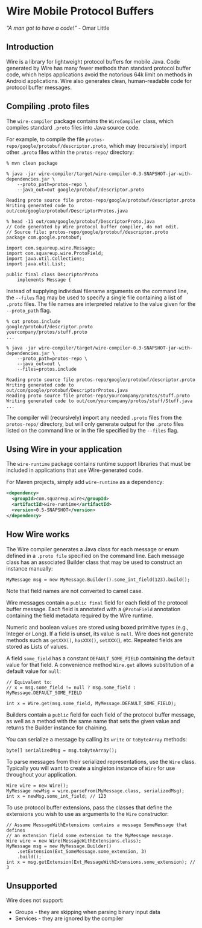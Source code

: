 Wire Mobile Protocol Buffers
============================

*“A man got to have a code!”* - Omar Little


Introduction
------------

Wire is a library for lightweight protocol buffers for mobile Java. Code generated by Wire has many
fewer methods than standard protocol buffer code, which helps applications avoid the notorious 64k
limit on methods in Android applications. Wire also generates clean, human-readable code for
protocol buffer messages.


Compiling .proto files
----------------------

The `wire-compiler` package contains the `WireCompiler` class, which compiles standard `.proto` files
into Java source code.

For example, to compile the file `protos-repo/google/protobuf/descriptor.proto`, which may
(recursively) import other `.proto` files within the `protos-repo/` directory:

    % mvn clean package

    % java -jar wire-compiler/target/wire-compiler-0.3-SNAPSHOT-jar-with-dependencies.jar \
        --proto_path=protos-repo \
        --java_out=out google/protobuf/descriptor.proto

    Reading proto source file protos-repo/google/protobuf/descriptor.proto
    Writing generated code to out/com/google/protobuf/DescriptorProtos.java

    % head -11 out/com/google/protobuf/DescriptorProto.java
    // Code generated by Wire protocol buffer compiler, do not edit.
    // Source file: protos-repo/google/protobuf/descriptor.proto
    package com.google.protobuf;

    import com.squareup.wire.Message;
    import com.squareup.wire.ProtoField;
    import java.util.Collections;
    import java.util.List;

    public final class DescriptorProto
        implements Message {

Instead of supplying individual filename arguments on the command line, the `--files` flag may be
used to specify a single file containing a list of `.proto` files. The file names are interpreted
relative to the value given for the `--proto_path` flag.

    % cat protos.include
    google/protobuf/descriptor.proto
    yourcompany/protos/stuff.proto
    ...

    % java -jar wire-compiler/target/wire-compiler-0.3-SNAPSHOT-jar-with-dependencies.jar \
        --proto_path=protos-repo \
        --java_out=out \
        --files=protos.include

    Reading proto source file protos-repo/google/protobuf/descriptor.proto
    Writing generated code to out/com/google/protobuf/DescriptorProtos.java
    Reading proto source file protos-repo/yourcompany/protos/stuff.proto
    Writing generated code to out/com/yourcompany/protos/stuff/Stuff.java
    ...

The compiler will (recursively) import any needed `.proto` files from the `protos-repo/` directory, but
will only generate output for the `.proto` files listed on the command line or in the file specified
by the `--files` flag.

Using Wire in your application
------------------------------

The `wire-runtime` package contains runtime support libraries that must be included in applications
that use Wire-generated code.

For Maven projects, simply add `wire-runtime` as a dependency:

```xml
<dependency>
  <groupId>com.squareup.wire</groupId>
  <artifactId>wire-runtime</artifactId>
  <version>0.5-SNAPSHOT</version>
</dependency>
```

How Wire works
--------------

The Wire compiler generates a Java class for each message or enum defined in a `.proto file` specified
on the command line. Each message class has an associated Builder class that may be used to construct
an instance manually:

    MyMessage msg = new MyMessage.Builder().some_int_field(123).build();
    
Note that field names are not converted to camel case.

Wire messages contain a `public final` field for each field of the protocol buffer message.
Each field is annotated with a `@ProtoField` annotation containing the field metadata required
by the Wire runtime.

Numeric and boolean values are stored using boxed primitive types (e.g., Integer or Long).
If a field is unset, its value is `null`. Wire does not generate methods such as `getXXX()`,
`hasXXX()`, `setXXX(`), etc. Repeated fields are stored as Lists of values.

A field `some_field` has a constant `DEFAULT_SOME_FIELD` containing the default value for that
field. A convenience method `Wire.get` allows substitution of a default value for `null`:

    // Equivalent to:
    // x = msg.some_field != null ? msg.some_field :  MyMessage.DEFAULT_SOME_FIELD
    
    int x = Wire.get(msg.some_field, MyMessage.DEFAULT_SOME_FIELD);
    
Builders contain a `public` field for each field of the protocol buffer message, as well as
a method with the same name that sets the given value and returns the Builder instance for
chaining.

You can serialize a message by calling its `write` or `toByteArray` methods:

    byte[] serializedMsg = msg.toByteArray();

To parse messages from their serialized representations, use the `Wire` class. Typically you
will want to create a singleton instance of `Wire` for use throughout your application.

    Wire wire = new Wire();
    MyMessage newMsg = wire.parseFrom(MyMessage.class, serializedMsg);
    int x = newMsg.some_int_field; // 123
    
To use protocol buffer extensions, pass the classes that define the extensions you
wish to use as arguments to the `Wire` constructor:

    // Assume MessageWithExtensions contains a message SomeMessage that defines
    // an extension field some_extension to the MyMessage message. 
    Wire wire = new Wire(MessageWithExtensions.class);
    MyMessage msg = new MyMessage.Builder()
        .setExtension(Ext_SomeMessage.some_extension, 3)
        .build();
    int x = msg.getExtension(Ext_MessageWithExtensions.some_extension); // 3

Unsupported
-----------

Wire does not support:

 * Groups - they are skipping when parsing binary input data
 * Services - they are ignored by the compiler
